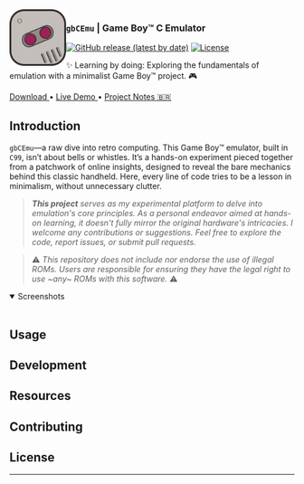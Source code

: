 <picture>
  <source media="(prefers-color-scheme: dark)" srcset="./.github/assets/logo.svg">
  <img alt="LeveGL Logo" src="./.github/assets/logo.svg" width="100px" align="left">
</picture>

### `gbCEmu` | Game Boy™ C Emulator

[![GitHub release (latest by date)](https://img.shields.io/github/v/release/SOHNE/gbCEmu?style=flat)](https://github.com/SOHNE/gbCEmu/releases/latest)
[![License](https://img.shields.io/github/license/SOHNE/gbCEmu?style=flat)](https://github.com/SOHNE/gbCEmu/blob/main/LICENSE)
<!--[![gbCEmu Examples builds](https://github.com/SOHNE/gbCEmu/actions/workflows/build.yml/badge.svg?branch=stable)](https://github.com/SOHNE/gbCEmu/actions/workflows/build.yml)-->


✨ Learning by doing: Exploring the fundamentals of emulation with a minimalist Game Boy™ project. 🎮

<div flex="true">
  <a href="https://github.com/SOHNE/gbCEmu/releases">
    Download
  </a>
  •
  <a href="#">
    Live Demo
  </a>
  •
  <a href="#">
    Project Notes 🇧🇷
  </a>
</div>

## Introduction

`gbCEmu`—a raw dive into retro computing. This Game Boy™ emulator, built in `C99`, isn’t about bells or whistles. It’s a hands-on experiment pieced together from a patchwork of online insights, designed to reveal the bare mechanics behind this classic handheld. Here, every line of code tries to be a lesson in minimalism, without unnecessary clutter.

> _**This project** serves as my experimental platform to delve into emulation's core principles. As a personal endeavor aimed at hands-on learning, it doesn't fully mirror the original hardware's intricacies. I welcome any contributions or suggestions. Feel free to explore the code, report issues, or submit pull requests._

> ⚠️ _This repository does not include nor endorse the use of illegal ROMs. Users are responsible for ensuring they have the legal right to use ~any~ ROMs with this software._ ⚠️ 

<details open>
<summary>
 Screenshots
</summary> <br />

</details>

## Usage

## Development

## Resources

## Contributing

## License

---

